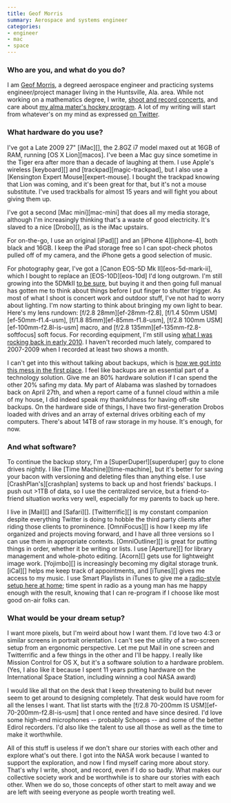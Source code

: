 ```yaml
---
title: Geof Morris
summary: Aerospace and systems engineer
categories:
- engineer
- mac
- space
---
```


### Who are you, and what do you do?

I am [Geof Morris](http://gfmorris.net/ "Geof's website."), a degreed aerospace engineer and practicing systems engineer/project manager living in the Huntsville, Ala. area. While not working on a mathematics degree, I write, [shoot and record concerts](http://geofstop.com/ "Geof's concert recordings site."), and care about [my alma mater's hockey program](http://uahhockey.com/ "The UAH Hockey site."). A lot of my writing will start from whatever's on my mind as expressed [on Twitter](http://twitter.com/#!/gfmorris/ "Geof's Twitter account.").

### What hardware do you use?

I've got a Late 2009 27" [iMac][], the 2.8GZ i7 model maxed out at 16GB of RAM, running [OS X Lion][macos]. I've been a Mac guy since sometime in the Tiger era after more than a decade of laughing at them. I use Apple's wireless [keyboard][] and [trackpad][magic-trackpad], but I also use a [Kensington Expert Mouse][expert-mouse]. I bought the trackpad knowing that Lion was coming, and it's been great for that, but it's not a mouse substitute. I've used trackballs for almost 15 years and will fight you about giving them up.

I've got a second [Mac mini][mac-mini] that does all my media storage, although I'm increasingly thinking that's a waste of good electricity. It's slaved to a nice [Drobo][], as is the iMac upstairs.

For on-the-go, I use an original [iPad][] and an [iPhone 4][iphone-4], both black and 16GB. I keep the iPad storage free so I can spot-check photos pulled off of my camera, and the iPhone gets a good selection of music.

For photography gear, I've got a [Canon EOS-5D Mk II][eos-5d-mark-ii], which I bought to replace an [EOS-10D][eos-10d] I'd long outgrown. I'm still growing into the 5DMkII [to be sure](http://www.flickr.com/photos/gfmorris/ "Geof's Flickr account."), but buying it and then going full manual has gotten me to think about things before I put finger to shutter trigger. As most of what I shoot is concert work and outdoor stuff, I've not had to worry about lighting. I'm now starting to think about bringing my own light to bear. Here's my lens rundown: [f/2.8 28mm][ef-28mm-f2.8], [f/1.4 50mm USM][ef-50mm-f1.4-usm], [f/1.8 85mm][ef-85mm-f1.8-usm], [f/2.8 100mm USM][ef-100mm-f2.8l-is-usm] macro, and [f/2.8 135mm][ef-135mm-f2.8-softfocus] soft focus. For recording equipment, I'm still using [what I was rocking back in early 2010](http://geofstop.com/2010/03/my-recording-rig-early-2010/ "Geof's post on what he used for recording in 2010."). I haven't recorded much lately, compared to 2007-2009 when I recorded at least two shows a month.

I can't get into this without talking about backups, which is [how we got into this mess in the first place](https://twitter.com/#!/gfmorris/status/98514896668459008 "The tweet that sparked this interview."). I feel like backups are an essential part of a technology solution. Give me an 80% hardware solution if I can spend the other 20% safing my data. My part of Alabama was slashed by tornadoes back on April 27th, and when a report came of a funnel cloud within a mile of my house, I did indeed speak my thankfulness for having off-site backups. On the hardware side of things, I have two first-generation Drobos loaded with drives and an array of external drives orbiting each of my computers. There's about 14TB of raw storage in my house. It's enough, for now.

### And what software?

To continue the backup story, I'm a [SuperDuper!][superduper] guy to clone drives nightly. I like [Time Machine][time-machine], but it's better for saving your bacon with versioning and deleting files than anything else. I use [CrashPlan's][crashplan] systems to back up and host friends' backups. I push out >1TB of data, so I use the centralized service, but a friend-to-friend situation works very well, especially for my parents to back up here.

I live in [Mail][] and [Safari][]. [Twitterrific][] is my constant companion despite everything Twitter is doing to hobble the third party clients after riding those clients to prominence. [OmniFocus][] is how I keep my life organized and projects moving forward, and I have all three versions so I can use them in appropriate contexts. [OmniOutliner][] is great for putting things in order, whether it be writing or lists. I use [Aperture][] for library management and whole-photo editing. [Acorn][] gets use for lightweight image work. [Yojimbo][] is increasingly becoming my digital storage trunk. [iCal][] helps me keep track of appointments, and [iTunes][] gives me access to my music. I use Smart Playlists in iTunes to give me a [radio-style setup here at home](http://gfmorris.com/2011/01/06/my-itunes-smart-playlists-c-2011/ "Geof's Smart Playlist tricks."); time spent in radio as a young man has me happy enough with the result, knowing that I can re-program if I choose like most good on-air folks can.

### What would be your dream setup?

I want more pixels, but I'm weird about how I want them. I'd love two 4:3 or similar screens in portrait orientation. I can't see the utility of a two-screen setup from an ergonomic perspective. Let me put Mail in one screen and Twitterrific and a few things in the other and I'll be happy. I really like Mission Control for OS X, but it's a software solution to a hardware problem. (Yes, I also like it because I spent 11 years putting hardware on the International Space Station, including winning a cool NASA award)

I would like all that on the desk that I keep threatening to build but never seem to get around to designing completely. That desk would have room for all the lenses I want. That list starts with the [f/2.8 70-200mm IS USM][ef-70-200mm-f2.8l-is-usm] that I once rented and have since desired. I'd love some high-end microphones -- probably Schoeps -- and some of the better Edirol recorders. I'd also like the talent to use all those as well as the time to make it worthwhile.

All of this stuff is useless if we don't share our stories with each other and explore what's out there. I got into the NASA work because I wanted to support the exploration, and now I find myself caring more about story. That's why I write, shoot, and record, even if I do so badly. What makes our collective society work and be worthwhile is to share our stories with each other. When we do so, those concepts of other start to melt away and we are left with seeing everyone as people worth treating well.